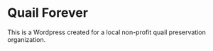 # Quail Forever

This is a Wordpress created for a local non-profit quail preservation organization.
